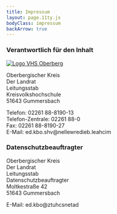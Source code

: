 ```yaml
---
title: Impressum
layout: page.11ty.js
bodyClass: impressum
backArrow: true
---
```

### Verantwortlich für den Inhalt

<a href="https://www.obk.de"><img src="/assets/images/logos-partner/obk_landrat_web.jpg" alt="Logo VHS Oberberg"></a>

Oberbergischer Kreis  
Der Landrat  
Leitungsstab  
Kreisvolkshochschule  
51643 Gummersbach  
  
Telefon: 02261 88-8190-13  
Telefon-Zentrale: 02261 88-0  
Fax: 02261 88-8190-27  
E-Mail: <a data-js-to="michael.beiderwellen" data-js-domain="vhs.obk.de" class="is-rev">ed<!-- check -->.kbo.shv@<!--check -->nellewredieb.leahcim</a>
 
### Datenschutzbeauftragter
Oberbergischer Kreis  
Der Landrat  
Leitungsstab  
Datenschutzbeauftragter  
Moltkestraße 42  
51643 Gummersbach  

E-Mail: <a data-js-to="datenschutz" data-js-domain="obk.de" class="is-rev">ed.kb<!--check-->o@zt<!--check-->uhcsnetad</a>
